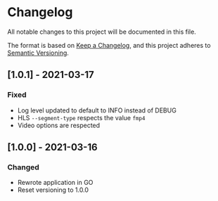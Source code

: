 # Changelog
All notable changes to this project will be documented in this file.

The format is based on [Keep a Changelog](https://keepachangelog.com/en/1.0.0/),
and this project adheres to [Semantic Versioning](https://semver.org/spec/v2.0.0.html).

## [1.0.1] - 2021-03-17
### Fixed
- Log level updated to default to INFO instead of DEBUG
- HLS `--segment-type` respects the value `fmp4`
- Video options are respected

## [1.0.0] - 2021-03-16
### Changed
- Rewrote application in GO
- Reset versioning to 1.0.0

